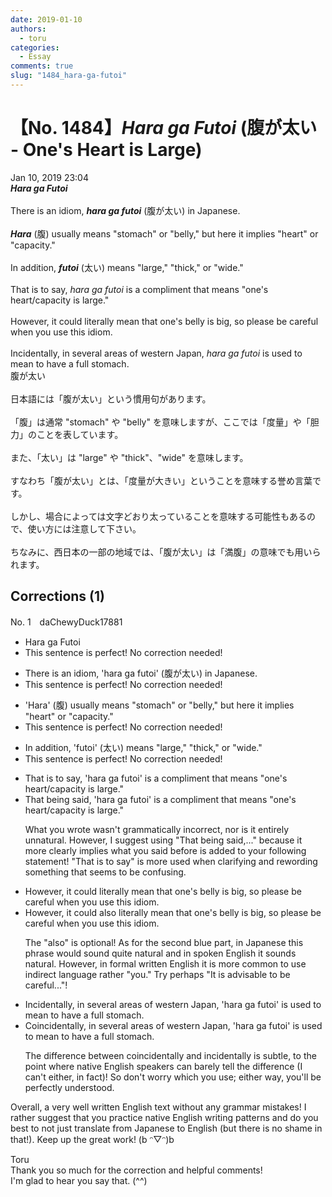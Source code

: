 ```yaml
---
date: 2019-01-10
authors:
  - toru
categories:
  - Essay
comments: true
slug: "1484_hara-ga-futoi"
---
```


# 【No. 1484】<strong><em>Hara ga Futoi</strong></em> (腹が太い - One's Heart is Large)
<div class="date">Jan 10, 2019 23:04</div>
<div id="post"><div id="body_show_ori">
<strong><em>Hara ga Futoi</strong></em><br/><br/>There is an idiom, <strong><em>hara ga futoi</em></strong> (腹が太い) in Japanese.<br/><br/><strong><em>Hara</em></strong> (腹) usually means "stomach" or "belly," but here it implies "heart" or "capacity."<br/><br/>In addition, <strong><em>futoi</em></strong> (太い) means "large," "thick," or "wide."<br/><br/>That is to say, <em>hara ga futoi</em> is a compliment that means "one's heart/capacity is large."<br/><br/>However, it could literally mean that one's belly is big, so please be careful when you use this idiom.<br/><br/>Incidentally, in several areas of western Japan, <em>hara ga futoi</em> is used to mean to have a full stomach.
</div></div>

<!-- more -->

<div id="post_ja"><div id="body_show_mo">
腹が太い<br/><br/>日本語には「腹が太い」という慣用句があります。<br/><br/>「腹」は通常 "stomach" や "belly" を意味しますが、ここでは「度量」や「胆力」のことを表しています。<br/><br/>また、「太い」は  "large" や "thick"、"wide" を意味します。<br/><br/>すなわち「腹が太い」とは、「度量が大きい」ということを意味する誉め言葉です。<br/><br/>しかし、場合によっては文字どおり太っていることを意味する可能性もあるので、使い方には注意して下さい。<br/><br/>ちなみに、西日本の一部の地域では、「腹が太い」は「満腹」の意味でも用いられます。
</div></div>

## Corrections (1)
<div id="block"><div class="first_name"> No. 1　<span class="just_name">daChewyDuck17881</span></div><div id="block2">
<ul class="correction_field">
<li class="incorrect">Hara ga Futoi</li>
<li class="corrected perfect">This sentence is perfect! No correction needed!</li>
</ul>
<ul class="correction_field">
<li class="incorrect">There is an idiom, 'hara ga futoi' (腹が太い) in Japanese.</li>
<li class="corrected perfect">This sentence is perfect! No correction needed!</li>
</ul>
<ul class="correction_field">
<li class="incorrect">'Hara' (腹) usually means "stomach" or "belly," but here it implies "heart" or "capacity."</li>
<li class="corrected perfect">This sentence is perfect! No correction needed!</li>
</ul>
<ul class="correction_field">
<li class="incorrect">In addition, 'futoi' (太い) means "large," "thick," or "wide."</li>
<li class="corrected perfect">This sentence is perfect! No correction needed!</li>
</ul>
<ul class="correction_field">
<li class="incorrect">That is to say, 'hara ga futoi' is a compliment that means "one's heart/capacity is large."</li>
<li class="corrected correct">
<span class="f_blue">That being said</span>, 'hara ga futoi' is a compliment that means "one's heart/capacity is large."
<p class="correction_comment">What you wrote wasn't grammatically incorrect, nor is it entirely unnatural. However, I suggest using "That being said,..." because it more clearly implies what you said before is added to your following statement! "That is to say" is more used when clarifying and rewording something that seems to be confusing.</p>
</li>
</ul>
<ul class="correction_field">
<li class="incorrect">However, it could literally mean that one's belly is big, so please be careful when you use this idiom.</li>
<li class="corrected correct">
However, it could <span class="f_blue">also</span> literally mean that one's belly is big, <span class="f_blue">so please be careful when you use this idiom</span>.
<p class="correction_comment">The "also" is optional! As for the second blue part, in Japanese this phrase would sound quite natural and in spoken English it sounds natural. However, in formal written English it is more common to use indirect language rather "you." Try perhaps "It is advisable to be careful..."!</p>
</li>
</ul>
<ul class="correction_field">
<li class="incorrect">Incidentally, in several areas of western Japan, 'hara ga futoi' is used to mean to have a full stomach.</li>
<li class="corrected correct">
<span class="f_blue">Coincidentally</span>, in several areas of western Japan, 'hara ga futoi' is used to mean to have a full stomach.
<p class="correction_comment">The difference between coincidentally and incidentally is subtle, to the point where native English speakers can barely tell the difference (I can't either, in fact)! So don't worry which you use; either way, you'll be perfectly understood.</p>
</li>
</ul>
<p class="comment_small">
 Overall, a very well written English text without any grammar mistakes! I rather suggest that you practice native English writing patterns and do you best to not just translate from Japanese to English (but there is no shame in that!). Keep up the great work! (b ᵔ▽ᵔ)b
</p>

</div><div class="name"><span class="just_name">Toru</span><br>
Thank you so much for the correction and helpful comments!<br/>I'm glad to hear you say that. (^^)
</div>
</div>
